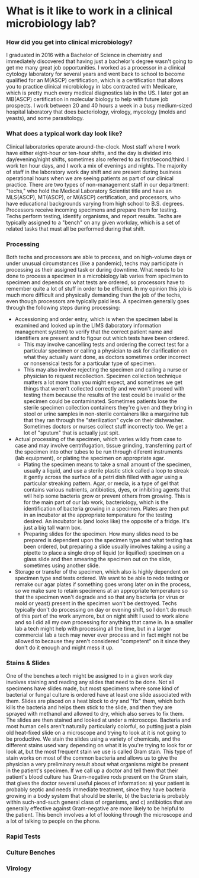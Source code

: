 # What is it like to work in a clinical microbiology lab?
### How did you get into clinical microbiology?
I graduated in 2016 with a Bachelor of Science in chemistry and immediately discovered that having just a bachelor's degree wasn't going to get me many great job opportunities. I worked as a processor in a clinical cytology laboratory for several years and went back to school to become qualified for an M(ASCP) certification, which is a certification that allows you to practice clinical microbiology in labs contracted with Medicare, which is pretty much every medical diagnostics lab in the US. I later got an MB(ASCP) certification in molecular biology to help with future job prospects. I work between 20 and 40 hours a week in a busy medium-sized hospital laboratory that does bacteriology, virology, mycology (molds and yeasts), and some parasitology. 
### What does a typical work day look like?
Clinical laboratories operate around-the-clock. Most staff where I work have either eight-hour or ten-hour shifts, and the day is divided into day/evening/night shifts, sometimes also referred to as first/second/third. I work ten hour days, and I work a mix of evenings and nights. The majority of staff in the laboratory work day shift and are present during business operational hours when we are seeing patients as part of our clinical practice. There are two types of non-management staff in our department: "techs," who hold the Medical Laboratory Scientist title and have an MLS(ASCP), MT(ASCP), or M(ASCP) certification, and processors, who have educational backgrounds varying from high school to B.S. degrees. Processors receive incoming specimens and prepare them for testing. Techs perform testing, identify organisms, and report results. Techs are typically assigned to a "bench" on any given workday, which is a set of related tasks that must all be performed during that shift. 
### Processing
Both techs and processors are able to process, and on high-volume days or under unusual circumstances (like a pandemic), techs may participate in processing as their assigned task or during downtime. What needs to be done to process a specimen in a microbiology lab varies from specimen to specimen and depends on what tests are ordered, so processors have to remember quite a lot of stuff in order to be efficient. In my opinion this job is much more difficult and physically demanding than the job of the techs, even though processors are typically paid less. A specimen generally goes through the following steps during processing:
- Accessioning and order entry, which is when the specimen label is examined and looked up in the LIMS (laboratory information management system) to verify that the correct patient name and identifiers are present and to figour out which tests have been ordered. 
  - This may involve cancelling tests and ordering the correct test for a particular specimen or calling a physician to ask for clarification on what they actually want done, as doctors sometimes order incorrect or nonsensical tests for a particular type of specimen. 
  - This may also involve rejecting the specimen and calling a nurse or physician to request recollection. Specimen collection technique matters a lot more than you might expect, and sometimes we get things that weren't collected correctly and we won't proceed with testing them because the results of the test could be invalid or the specimen could be contaminated. Sometimes patients lose the sterile specimen collection containers they're given and they bring in stool or urine samples in non-sterile containers like a margarine tub that they ran through the "sterilization" cycle on their dishwasher. Sometimes doctors or nurses collect stuff incorrectly too. We get a lot of "sputum" that is actually just spit. 
- Actual processing of the specimen, which varies wildly from case to case and may involve centrifugation, tissue grinding, transferring part of the specimen into other tubes to be run through diferent instruments (lab equipment), or plating the specimen on appropriate agar.
  - Plating the specimen means to take a small amount of the specimen, usually a liquid, and use a sterile plastic stick called a loop to streak it gently across the surface of a petri dish filled with agar using a particular streaking pattern. Agar, or media, is a type of gel that contains various nutrients, antibiotics, dyes, or inhibiting agents that will help some bacteria grow or prevent others from growing. This is for the main part of our lab work, bacteriology, which is the identification of bacteria growing in a specimen. Plates are then put in an incubator at the appropriate temperature for the testing desired. An incubator is (and looks like) the opposite of a fridge. It's just a big tall warm box. 
  - Preparing slides for the specimen. How many slides need to be prepared is dependent upon the specimen type and what testing has been ordered, but preparing a slide usually involves taking a using a pipette to place a single drop of liquid (or liquified) specimen on a glass slide and then smearing the specimen out on the slide, sometimes using another slide.
- Storage or transfer of the specimen, which also is highly dependent on specimen type and tests ordered. We want to be able to redo testing or remake our agar plates if something goes wrong later on in the process, so we make sure to retain specimens at an appropriate temperature so that the specimen won't degrade and so that any bacteria (or virus or mold or yeast) present in the specimen won't be destroyed. 
Techs typically don't do processing on day or evening shift, so I don't do much of this part of the work anymore, but on night shift I used to work alone and so I did all my own processing for anything that came in. In a smaller lab a tech might help with processing all the time, but in a larger commercial lab a tech may never ever process and in fact might not be allowed to because they aren't considered "competent" on it since they don't do it enough and might mess it up.
### Stains & Slides
One of the benches a tech might be assigned to in a given work day involves staining and reading any slides that need to be done. Not all specimens have slides made, but most specimens where some kind of bacterial or fungal culture is ordered have at least one slide associated with them. Slides are placed on a heat block to dry and "fix" them, which both kills the bacteria and helps them stick to the slide, and then they are sprayed with methanol and allowed to dry, which also serves to fix them. The slides are then stained and looked at under a microscope. Bacteria and most human cells aren't naturally particularly colorful, so putting just a plain old heat-fixed slide on a microscope and trying to look at it is not going to be productive. We stain the slides using a variety of chemicals, and the different stains used vary depending on what it is you're trying to look for or look at, but the most frequent stain we use is called Gram stain. This type of stain works on most of the common bacteria and allows us to give the physician a very preliminary result about what organisms might be present in the patient's specimen. If we call up a doctor and tell them that their patient's blood culture has Gram-negative rods present on the Gram stain, that gives the doctor several useful pieces of information: a) your patient is probably septic and needs immediate treatment, since they have bacteria growing in a body system that should be sterile, b) the bacteria is probably within such-and-such general class of organisms, and c) antibiotics that are generally effective against Gram-negative are more likely to be helpful to the patient. This bench involves a lot of looking through the microscope and a lot of talking to people on the phone.
### Rapid Tests
### Culture Benches
### Virology
